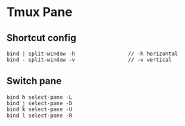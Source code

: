 # Tmux Pane

## Shortcut config

```tmux
bind | split-window -h                 // -h horizontal
bind - split-window -v                 // -v vertical
```

## Switch pane

```tmux
bind h select-pane -L
bind j select-pane -D
bind k select-pane -U
bind l select-pane -R
```
